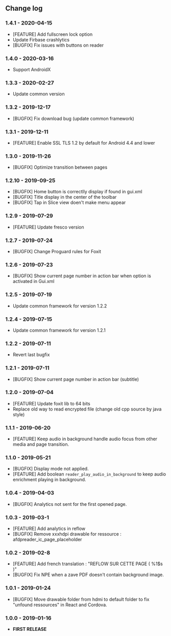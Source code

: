 ## <a name="Changelog"></a> Change log

### 1.4.1 - 2020-04-15
- [FEATURE] Add fullscreen lock option
- Update Firbase crashlytics
- [BUGFIX] Fix issues with buttons on reader

### 1.4.0 - 2020-03-16
- Support AndroidX

### 1.3.3 - 2020-02-27
- Update common version

### 1.3.2 - 2019-12-17
 - [BUGFIX] Fix download bug (update common framework)

### 1.3.1 - 2019-12-11
- [FEATURE] Enable SSL TLS 1.2 by default for Android 4.4 and lower

### 1.3.0 - 2019-11-26
- [BUGFIX] Optimize transition between pages

### 1.2.10 - 2019-09-25
- [BUGFIX] Home button is correctlly display if found in gui.xml
- [BUGFIX] Title display in the center of the toolbar
- [BUGFIX] Tap in Slice view doen't make menu appear

### 1.2.9 - 2019-07-29
- [FEATURE] Update fresco version

### 1.2.7 - 2019-07-24
- [BUGFIX] Change Proguard rules for Foxit

### 1.2.6 - 2019-07-23
- [BUGFIX] Show current page number in action bar when option is activated in Gui.xml

### 1.2.5 - 2019-07-19
- Update common framework for version 1.2.2

### 1.2.4 - 2019-07-15
- Update common framework for version 1.2.1

### 1.2.2 - 2019-07-11
- Revert last bugfix

### 1.2.1 - 2019-07-11
- [BUGFIX] Show current page number in action bar (subtitle)

### 1.2.0 - 2019-07-04
- [FEATURE] Update foxit lib to 64 bits
- Replace old way to read encrypted file (change old cpp source by java style)

### 1.1.1 - 2019-06-20
- [FEATURE] Keep audio in background handle audio focus from other media and page transition.

### 1.1.0 - 2019-05-21
- [BUGFIX] Display mode not applied.
- [FEATURE] Add boolean `reader_play_audio_in_background` to keep audio enrichment playing in background.

### 1.0.4 - 2019-04-03
- [BUGFIX] Analytics not sent for the first opened page.

### 1.0.3 - 2019-03-1
- [FEATURE] Add analytics in reflow
- [BUGFIX] Remove xxxhdpi drawable for ressource : afdpreader_ic_page_placeholder

### 1.0.2 - 2019-02-8
- [FEATURE] Add french translation : "REFLOW SUR CETTE PAGE ( %1$s )"
- [BUGFIX] Fix NPE when a zave PDF doesn't contain background image.

### 1.0.1 - 2019-01-24
- [BUGFIX] Move drawable folder from hdmi to default folder to fix "unfound ressources" in React and Cordova.

### 1.0.0 - 2019-01-16
- **FIRST RELEASE**
